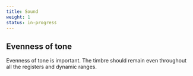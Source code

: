 ```yaml
---
title: Sound
weight: 1
status: in-progress
---
```


## Evenness of tone

Evenness of tone is important. The timbre should remain even throughout all the registers and dynamic ranges.
